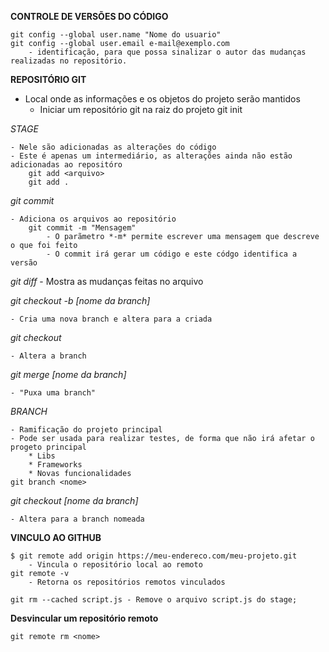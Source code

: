 **CONTROLE DE VERSÕES DO CÓDIGO**

    git config --global user.name "Nome do usuario"
    git config --global user.email e-mail@exemplo.com
        - identificação, para que possa sinalizar o autor das mudanças realizadas no repositório.

**REPOSITÓRIO GIT**

- Local onde as informações e os objetos do projeto serão mantidos
	- Iniciar um repositório git na raiz do projeto
 		git init

 *STAGE*
 
    - Nele são adicionadas as alterações do código
    - Este é apenas um intermediário, as alterações ainda não estão adicionadas ao repositóro
        git add <arquivo>
        git add .

*git commit*
        
    - Adiciona os arquivos ao repositório
        git commit -m "Mensagem"
            - O parãmetro *-m* permite escrever uma mensagem que descreve o que foi feito
            - O commit irá gerar um código e este códgo identifica a versão

*git diff*
    - Mostra as mudanças feitas no arquivo
    
*git checkout -b [nome da branch]*

    - Cria uma nova branch e altera para a criada
	
*git checkout*

    - Altera a branch

*git merge [nome da branch]*

    - "Puxa uma branch"

*BRANCH*

    - Ramificação do projeto principal
    - Pode ser usada para realizar testes, de forma que não irá afetar o progeto principal
        * Libs
        * Frameworks
        * Novas funcionalidades
    git branch <nome>

*git checkout [nome da branch]*

    - Altera para a branch nomeada

**VINCULO AO GITHUB**

    $ git remote add origin https://meu-endereco.com/meu-projeto.git
        - Vincula o repositório local ao remoto
    git remote -v
        - Retorna os repositórios remotos vinculados

    git rm --cached script.js - Remove o arquivo script.js do stage;

**Desvincular um repositório remoto**

	git remote rm <nome>
